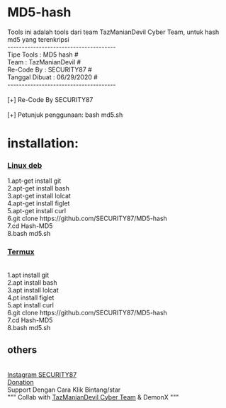 # MD5-hash
Tools ini adalah tools dari team TazManianDevil Cyber Team, untuk hash md5 yang terenkripsi<br>
 --------------------------------------<br>
   Tipe Tools      : MD5 hash        #<br>
   Team            : TazManianDevil  #<br>
   Re-Code By      : SECURITY87      #<br>
   Tanggal Dibuat  : 06/29/2020      #<br>
 --------------------------------------<br>
<br>
[+] Re-Code By SECURITY87<br>
<br>
[+] Petunjuk penggunaan: bash md5.sh<br>

# installation:
<h3><u>Linux deb</u><br></h3>
    1.apt-get install git<br>
    2.apt-get install bash<br>
    3.apt-get install lolcat<br>
    4.apt-get install figlet<br>
    5.apt-get install curl<br>
    6.git clone https://github.com/SECURITY87/MD5-hash <br>
    7.cd Hash-MD5<br>
    8.bash md5.sh <br>
<h3><u>Termux</u></h3><br>
    1.apt install git <br>
    2.apt install bash<br>
    3.apt install lolcat<br>
    4.pt install figlet<br>
    5.apt install curl<br>
    6.git clone https://github.com/SECURITY87/MD5-hash<br>
    7.cd Hash-MD5<br>
    8.bash md5.sh<br>
<h2>others </h2>
<br>
<a href="https://instagram.com/xploitsecid">Instagram SECURITY87</a><br>
<a href="https://saweria.co/security87">Donation</a>   <br>
Support Dengan Cara Klik Bintang/star<br>
"""
Collab with <a href="https://github.com/tazmaniandevilcyberteam">TazManianDevil Cyber Team</a>
& DemonX
"""

    
